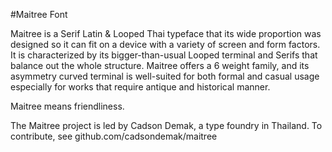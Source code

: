 #Maitree Font

Maitree is a Serif Latin & Looped Thai typeface that its wide proportion was designed so it can fit on a device with a variety of screen and form factors. It is characterized by its bigger-than-usual Looped terminal and Serifs that balance out the whole structure. Maitree offers a 6 weight family, and its asymmetry curved terminal is well-suited for both formal and casual usage especially for works that require antique and historical manner.

Maitree means friendliness.

The Maitree project is led by Cadson Demak, a type foundry in Thailand. To contribute, see github.com/cadsondemak/maitree
